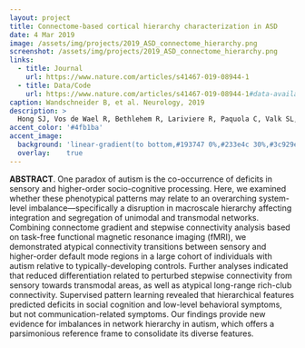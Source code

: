```yaml
---
layout: project
title: Connectome-based cortical hierarchy characterization in ASD
date: 4 Mar 2019
image: /assets/img/projects/2019_ASD_connectome_hierarchy.png
screenshot: /assets/img/projects/2019_ASD_connectome_hierarchy.png
links:
  - title: Journal
    url: https://www.nature.com/articles/s41467-019-08944-1
  - title: Data/Code
    url: https://www.nature.com/articles/s41467-019-08944-1#data-availability
caption: Wandschneider B, et al. Neurology, 2019
description: >
  Hong SJ, Vos de Wael R, Bethlehem R, Lariviere R, Paquola C, Valk SL, Di Martino A, Milham MP, Smallwood J, Margulies D, Bernhardt BC. "Atypical functional connectome hierarchy in autism", Nature Communication. 2019, 10 (1):1022 
accent_color: '#4fb1ba'
accent_image:
  background: 'linear-gradient(to bottom,#193747 0%,#233e4c 30%,#3c929e 50%,#d5d5d4 70%,#cdccc8 100%)'
  overlay:    true
---
```


**ABSTRACT**. One paradox of autism is the co-occurrence of deficits in sensory and higher-order socio-cognitive processing. Here, we examined whether these phenotypical patterns may relate to an overarching system-level imbalance—specifically a disruption in macroscale hierarchy affecting integration and segregation of unimodal and transmodal networks. Combining connectome gradient and stepwise connectivity analysis based on task-free functional magnetic resonance imaging (fMRI), we demonstrated atypical connectivity transitions between sensory and higher-order default mode regions in a large cohort of individuals with autism relative to typically-developing controls. Further analyses indicated that reduced differentiation related to perturbed stepwise connectivity from sensory towards transmodal areas, as well as atypical long-range rich-club connectivity. Supervised pattern learning revealed that hierarchical features predicted deficits in social cognition and low-level behavioral symptoms, but not communication-related symptoms. Our findings provide new evidence for imbalances in network hierarchy in autism, which offers a parsimonious reference frame to consolidate its diverse features.
